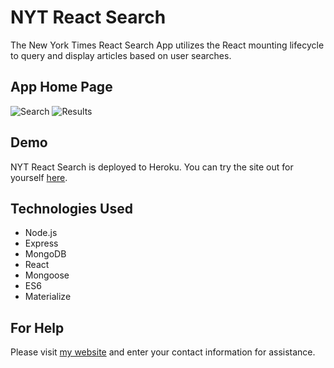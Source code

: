 # NYT React Search
The New York Times React Search App utilizes the React mounting lifecycle to query and display articles based on user searches. 

## App Home Page
![Search](C:\Users\Foster\Desktop\NYT-React-Search\images\NYT.png)
![Results](C:\Users\Foster\Desktop\NYT-React-Search\images\Result.png)

## Demo
NYT React Search is deployed to Heroku. You can try the site out for yourself [here](https://boiling-journey-41160.herokuapp.com/).

## Technologies Used
- Node.js
- Express
- MongoDB
- React
- Mongoose
- ES6
- Materialize

## For Help
Please visit [my website](https://fdunigan.github.io/) and enter your contact information for assistance. 